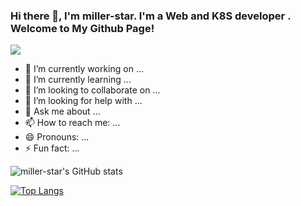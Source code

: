 ### Hi there 👋, I'm miller-star. I'm a Web  and K8S  developer . Welcome to My Github Page! <br>

<!-- knock code pictures 敲代码的图片 -->
  <img src="https://cdn.jsdelivr.net/gh/uestc-wxy/uestc-wxy/img/coding.gif" /><br>


- 🔭 I’m currently working on ...
- 🌱 I’m currently learning ...
- 👯 I’m looking to collaborate on ...
- 🤔 I’m looking for help with ...
- 💬 Ask me about ...
- 📫 How to reach me: ...
- 😄 Pronouns: ...
- ⚡ Fun fact: ...


<tr><td>

</td></tr>

![miller-star's GitHub stats](https://github-readme-stats.vercel.app/api?username=miller-star&show_icons=true&theme=radical)

[![Top Langs](https://github-readme-stats.vercel.app/api/top-langs/?username=miller-star&)](https://github.com/miller-star/github-readme-stats)
